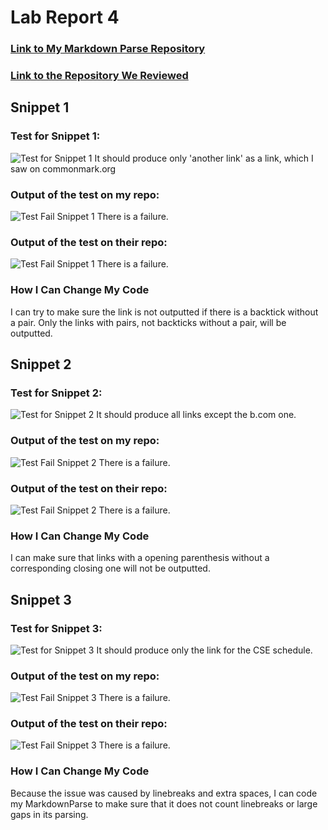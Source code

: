 # Lab Report 4

### [Link to My Markdown Parse Repository](https://github.com/jackiepiepkorn/markdown-parser)
### [Link to the Repository We Reviewed](https://github.com/ryankosta/good-markdown-parser)

## Snippet 1

### Test for Snippet 1:
![Test for Snippet 1](https://i.imgur.com/ibm6K0f.png?1)
It should produce only 'another link' as a link, which I saw on commonmark.org

### Output of the test on my repo:
![Test Fail Snippet 1](https://i.imgur.com/FM0mLIc.png?1)
There is a failure.

### Output of the test on their repo:
![Test Fail Snippet 1](https://i.imgur.com/gved9u8.png?1)
There is a failure.

### How I Can Change My Code
I can try to make sure the link is not outputted if there is a backtick without a pair. Only the links with pairs, not backticks without a pair, will be outputted.

## Snippet 2

### Test for Snippet 2:
![Test for Snippet 2](https://i.imgur.com/5ONAVKO.png?1)
It should produce all links except the b.com one.

### Output of the test on my repo:
![Test Fail Snippet 2](https://i.imgur.com/ncZ2rEK.png?1)
There is a failure.

### Output of the test on their repo:
![Test Fail Snippet 2](https://i.imgur.com/NC2OUmi.png?1)
There is a failure.

### How I Can Change My Code
I can make sure that links with a opening parenthesis without a corresponding closing one will not be outputted.

## Snippet 3

### Test for Snippet 3:
![Test for Snippet 3](https://i.imgur.com/jpAd1TP.png?1)
It should produce only the link for the CSE schedule.

### Output of the test on my repo:
![Test Fail Snippet 3](https://i.imgur.com/ZfSLuMk.png?1)
There is a failure.

### Output of the test on their repo:
![Test Fail Snippet 3](https://i.imgur.com/NC2OUmi.png?1)
There is a failure.

### How I Can Change My Code
Because the issue was caused by linebreaks and extra spaces, I can code my MarkdownParse to make sure that it does not count linebreaks or large gaps in its parsing.
